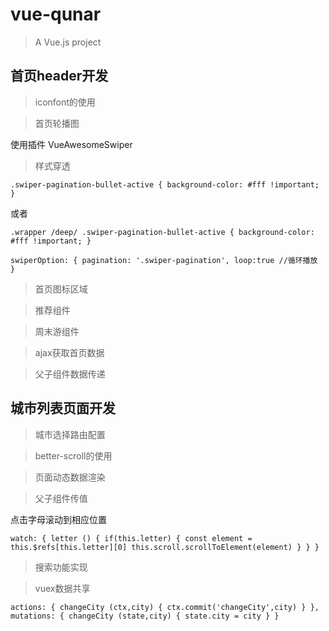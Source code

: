 # vue-qunar

> A Vue.js project

## 首页header开发
>iconfont的使用

>首页轮播图

使用插件 VueAwesomeSwiper

>样式穿透

`.swiper-pagination-bullet-active {
    background-color: #fff !important;
  }`


或者

`.wrapper /deep/ .swiper-pagination-bullet-active {
    background-color: #fff !important;
  }`
  
`swiperOption: {
                pagination: '.swiper-pagination',
                loop:true //循环播放
               }`

>首页图标区域

>推荐组件

>周末游组件

>ajax获取首页数据

>父子组件数据传递


## 城市列表页面开发

>城市选择路由配置

<router-link to="/city"></router-link>

>better-scroll的使用

>页面动态数据渲染

>父子组件传值

点击字母滚动到相应位置

`watch: {
      letter () {
        if(this.letter) {
          const element = this.$refs[this.letter][0]
          this.scroll.scrollToElement(element)
        }
      }
    }`
    
>搜索功能实现

>vuex数据共享

`actions: {
      changeCity (ctx,city) {
        ctx.commit('changeCity',city)
      }
    },
    mutations: {
        changeCity (state,city) {
          state.city = city
        }
      }`
